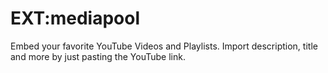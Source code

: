 # EXT:mediapool
Embed your favorite YouTube Videos and Playlists. Import description, title and more by just pasting the YouTube link.
